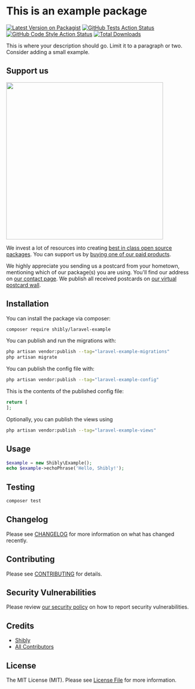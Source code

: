 # This is an example package

[![Latest Version on Packagist](https://img.shields.io/packagist/v/shibly/laravel-example.svg?style=flat-square)](https://packagist.org/packages/shibly/laravel-example)
[![GitHub Tests Action Status](https://img.shields.io/github/actions/workflow/status/shibly/laravel-example/run-tests.yml?branch=main&label=tests&style=flat-square)](https://github.com/shibly/laravel-example/actions?query=workflow%3Arun-tests+branch%3Amain)
[![GitHub Code Style Action Status](https://img.shields.io/github/actions/workflow/status/shibly/laravel-example/fix-php-code-style-issues.yml?branch=main&label=code%20style&style=flat-square)](https://github.com/shibly/laravel-example/actions?query=workflow%3A"Fix+PHP+code+style+issues"+branch%3Amain)
[![Total Downloads](https://img.shields.io/packagist/dt/shibly/laravel-example.svg?style=flat-square)](https://packagist.org/packages/shibly/laravel-example)

This is where your description should go. Limit it to a paragraph or two. Consider adding a small example.

## Support us

[<img src="https://github-ads.s3.eu-central-1.amazonaws.com/laravel-example.jpg?t=1" width="419px" />](https://spatie.be/github-ad-click/laravel-example)

We invest a lot of resources into creating [best in class open source packages](https://spatie.be/open-source). You can support us by [buying one of our paid products](https://spatie.be/open-source/support-us).

We highly appreciate you sending us a postcard from your hometown, mentioning which of our package(s) you are using. You'll find our address on [our contact page](https://spatie.be/about-us). We publish all received postcards on [our virtual postcard wall](https://spatie.be/open-source/postcards).

## Installation

You can install the package via composer:

```bash
composer require shibly/laravel-example
```

You can publish and run the migrations with:

```bash
php artisan vendor:publish --tag="laravel-example-migrations"
php artisan migrate
```

You can publish the config file with:

```bash
php artisan vendor:publish --tag="laravel-example-config"
```

This is the contents of the published config file:

```php
return [
];
```

Optionally, you can publish the views using

```bash
php artisan vendor:publish --tag="laravel-example-views"
```

## Usage

```php
$example = new Shibly\Example();
echo $example->echoPhrase('Hello, Shibly!');
```

## Testing

```bash
composer test
```

## Changelog

Please see [CHANGELOG](CHANGELOG.md) for more information on what has changed recently.

## Contributing

Please see [CONTRIBUTING](CONTRIBUTING.md) for details.

## Security Vulnerabilities

Please review [our security policy](../../security/policy) on how to report security vulnerabilities.

## Credits

- [Shibly](https://github.com/shibly)
- [All Contributors](../../contributors)

## License

The MIT License (MIT). Please see [License File](LICENSE.md) for more information.
